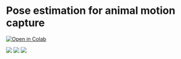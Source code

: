 # Pose estimation for animal motion capture

[![Open in Colab](https://colab.research.google.com/assets/colab-badge.svg)](https://colab.research.google.com/github/Maski0/Viga-DLC/blob/main/Viga_demo.ipynb)


![](videos/HorseGif.gif)
![](videos/DogGif.gif)
![](videos/OstrichGif.gif)
